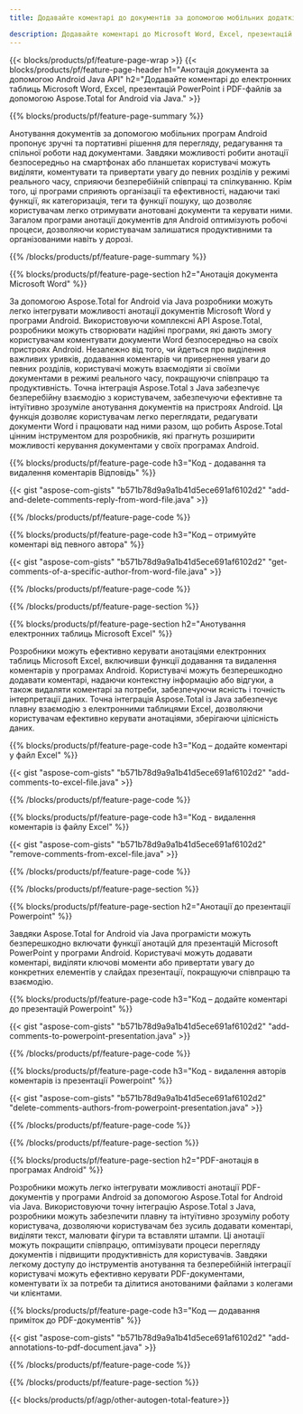 ```yaml
---
title: Додавайте коментарі до документів за допомогою мобільних додатків Android

description: Додавайте коментарі до Microsoft Word, Excel, презентацій PowerPoint і PDF-файлів за допомогою мобільної програми Android. Очистіть анотацію з легкістю.
---
```


{{< blocks/products/pf/feature-page-wrap >}}
{{< blocks/products/pf/feature-page-header h1="Анотація документа за допомогою Android Java API" h2="Додавайте коментарі до електронних таблиць Microsoft Word, Excel, презентацій PowerPoint і PDF-файлів за допомогою Aspose.Total for Android via Java." >}}

{{% blocks/products/pf/feature-page-summary %}}

Анотування документів за допомогою мобільних програм Android пропонує зручні та портативні рішення для перегляду, редагування та спільної роботи над документами. Завдяки можливості робити анотації безпосередньо на смартфонах або планшетах користувачі можуть виділяти, коментувати та привертати увагу до певних розділів у режимі реального часу, сприяючи безперебійній співпраці та спілкуванню.  Крім того, ці програми сприяють організації та ефективності, надаючи такі функції, як категоризація, теги та функції пошуку, що дозволяє користувачам легко отримувати анотовані документи та керувати ними.  Загалом програми анотації документів для Android оптимізують робочі процеси, дозволяючи користувачам залишатися продуктивними та організованими навіть у дорозі.

{{% /blocks/products/pf/feature-page-summary  %}}

{{% blocks/products/pf/feature-page-section  h2="Анотація документа Microsoft Word" %}}

За допомогою Aspose.Total for Android via Java розробники можуть легко інтегрувати можливості анотації документів Microsoft Word у програми Android.  Використовуючи комплексні API Aspose.Total, розробники можуть створювати надійні програми, які дають змогу користувачам коментувати документи Word безпосередньо на своїх пристроях Android.  Незалежно від того, чи йдеться про виділення важливих уривків, додавання коментарів чи привернення уваги до певних розділів, користувачі можуть взаємодіяти зі своїми документами в режимі реального часу, покращуючи співпрацю та продуктивність.  Точна інтеграція Aspose.Total з Java забезпечує безперебійну взаємодію з користувачем, забезпечуючи ефективне та інтуїтивно зрозуміле анотування документів на пристроях Android. Ця функція дозволяє користувачам легко переглядати, редагувати документи Word і працювати над ними разом, що робить Aspose.Total цінним інструментом для розробників, які прагнуть розширити можливості керування документами у своїх програмах Android.

{{% blocks/products/pf/feature-page-code h3="Код - додавання та видалення коментарів Відповідь" %}}

{{< gist "aspose-com-gists" "b571b78d9a9a1b41d5ece691af6102d2" "add-and-delete-comments-reply-from-word-file.java" >}}

{{% /blocks/products/pf/feature-page-code  %}}

{{% blocks/products/pf/feature-page-code h3="Код – отримуйте коментарі від певного автора" %}}

{{< gist "aspose-com-gists" "b571b78d9a9a1b41d5ece691af6102d2" "get-comments-of-a-specific-author-from-word-file.java" >}}

{{% /blocks/products/pf/feature-page-code  %}}

{{% /blocks/products/pf/feature-page-section %}}

{{% blocks/products/pf/feature-page-section  h2="Анотування електронних таблиць Microsoft Excel" %}}

Розробники можуть ефективно керувати анотаціями електронних таблиць Microsoft Excel, включивши функції додавання та видалення коментарів у програмах Android. Користувачі можуть безперешкодно додавати коментарі, надаючи контекстну інформацію або відгуки, а також видаляти коментарі за потреби, забезпечуючи ясність і точність інтерпретації даних.  Точна інтеграція Aspose.Total із Java забезпечує плавну взаємодію з електронними таблицями Excel, дозволяючи користувачам ефективно керувати анотаціями, зберігаючи цілісність даних.

{{% blocks/products/pf/feature-page-code h3="Код – додайте коментарі у файл Excel" %}}

{{< gist "aspose-com-gists" "b571b78d9a9a1b41d5ece691af6102d2" "add-comments-to-excel-file.java" >}}

{{% /blocks/products/pf/feature-page-code  %}}

{{% blocks/products/pf/feature-page-code h3="Код - видалення коментарів із файлу Excel" %}}

{{< gist "aspose-com-gists" "b571b78d9a9a1b41d5ece691af6102d2" "remove-comments-from-excel-file.java" >}}

{{% /blocks/products/pf/feature-page-code  %}}

{{% /blocks/products/pf/feature-page-section %}}

{{% blocks/products/pf/feature-page-section  h2="Анотації до презентації Powerpoint" %}}

Завдяки Aspose.Total for Android via Java програмісти можуть безперешкодно включати функції анотацій для презентацій Microsoft PowerPoint у програми Android.  Користувачі можуть додавати коментарі, виділяти ключові моменти або привертати увагу до конкретних елементів у слайдах презентації, покращуючи співпрацю та взаємодію.

{{% blocks/products/pf/feature-page-code h3="Код – додайте коментарі до презентацій Powerpoint" %}}

{{< gist "aspose-com-gists" "b571b78d9a9a1b41d5ece691af6102d2" "add-comments-to-powerpoint-presentation.java" >}}

{{% /blocks/products/pf/feature-page-code  %}}

{{% blocks/products/pf/feature-page-code h3="Код - видалення авторів коментарів із презентації Powerpoint" %}}

{{< gist "aspose-com-gists" "b571b78d9a9a1b41d5ece691af6102d2" "delete-comments-authors-from-powerpoint-presentation.java" >}}

{{% /blocks/products/pf/feature-page-code  %}}

{{% /blocks/products/pf/feature-page-section %}}

{{% blocks/products/pf/feature-page-section  h2="PDF-анотація в програмах Android" %}}

Розробники можуть легко інтегрувати можливості анотації PDF-документів у програми Android за допомогою Aspose.Total for Android via Java.  Використовуючи точну інтеграцію Aspose.Total з Java, розробники можуть забезпечити плавну та інтуїтивно зрозумілу роботу користувача, дозволяючи користувачам без зусиль додавати коментарі, виділяти текст, малювати фігури та вставляти штампи.  Ці анотації можуть покращити співпрацю, оптимізувати процеси перегляду документів і підвищити продуктивність для користувачів.  Завдяки легкому доступу до інструментів анотування та безперебійній інтеграції користувачі можуть ефективно керувати PDF-документами, коментувати їх за потреби та ділитися анотованими файлами з колегами чи клієнтами.  

{{% blocks/products/pf/feature-page-code h3="Код — додавання приміток до PDF-документів" %}}

{{< gist "aspose-com-gists" "b571b78d9a9a1b41d5ece691af6102d2" "add-annotations-to-pdf-document.java" >}}

{{% /blocks/products/pf/feature-page-code  %}}

{{% /blocks/products/pf/feature-page-section %}}

{{< blocks/products/pf/agp/other-autogen-total-feature>}}